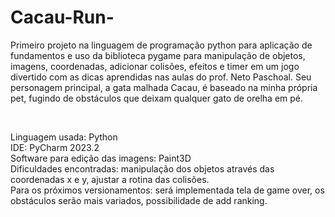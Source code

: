 # Cacau-Run-

Primeiro projeto na linguagem de programação python para aplicação de fundamentos e uso da biblioteca pygame para manipulação de objetos, imagens, coordenadas, adicionar colisões, efeitos e timer em um jogo divertido com as dicas aprendidas nas aulas do prof. Neto Paschoal. Seu personagem principal, a gata malhada Cacau, é baseado na minha própria pet, fugindo de obstáculos que deixam qualquer gato de orelha em pé.

<br>

Linguagem usada: Python<br>
IDE: PyCharm 2023.2<br>
Software para edição das imagens: Paint3D<br>
Dificuldades encontradas: manipulação dos objetos através das coordenadas x e y, ajustar a rotina das colisões.<br>
Para os próximos versionamentos: será implementada tela de game over, os obstáculos serão mais variados, possibilidade de add ranking. 
